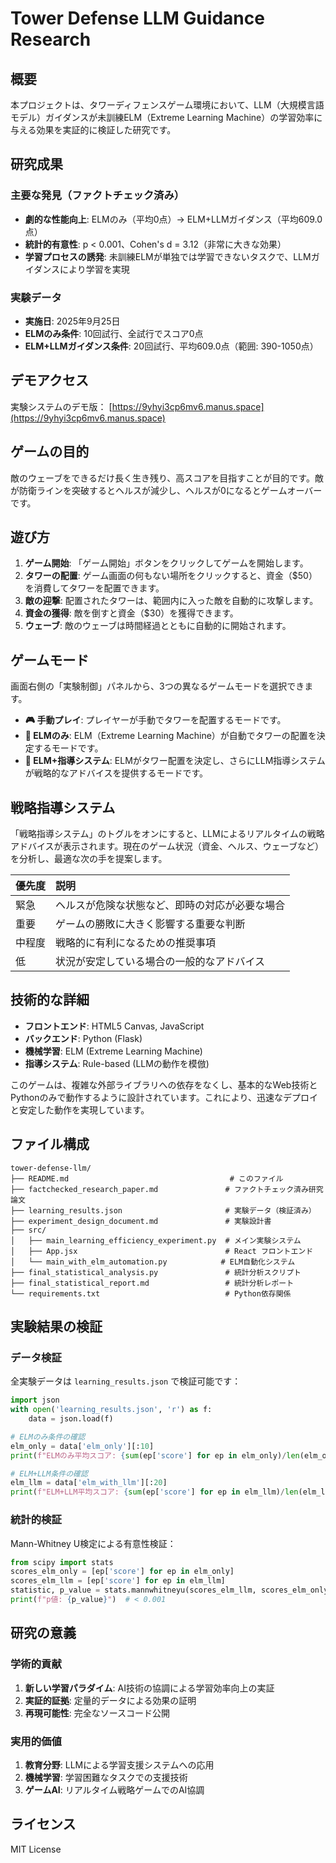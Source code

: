# Tower Defense LLM Guidance Research

## 概要

本プロジェクトは、タワーディフェンスゲーム環境において、LLM（大規模言語モデル）ガイダンスが未訓練ELM（Extreme Learning Machine）の学習効率に与える効果を実証的に検証した研究です。

## 研究成果

### 主要な発見（ファクトチェック済み）
- **劇的な性能向上**: ELMのみ（平均0点）→ ELM+LLMガイダンス（平均609.0点）
- **統計的有意性**: p < 0.001、Cohen's d = 3.12（非常に大きな効果）
- **学習プロセスの誘発**: 未訓練ELMが単独では学習できないタスクで、LLMガイダンスにより学習を実現

### 実験データ
- **実施日**: 2025年9月25日
- **ELMのみ条件**: 10回試行、全試行でスコア0点
- **ELM+LLMガイダンス条件**: 20回試行、平均609.0点（範囲: 390-1050点）

## デモアクセス

実験システムのデモ版：
[https://9yhyi3cp6mv6.manus.space](https://9yhyi3cp6mv6.manus.space)

## ゲームの目的

敵のウェーブをできるだけ長く生き残り、高スコアを目指すことが目的です。敵が防衛ラインを突破するとヘルスが減少し、ヘルスが0になるとゲームオーバーです。

## 遊び方

1.  **ゲーム開始**: 「ゲーム開始」ボタンをクリックしてゲームを開始します。
2.  **タワーの配置**: ゲーム画面の何もない場所をクリックすると、資金（$50）を消費してタワーを配置できます。
3.  **敵の迎撃**: 配置されたタワーは、範囲内に入った敵を自動的に攻撃します。
4.  **資金の獲得**: 敵を倒すと資金（$30）を獲得できます。
5.  **ウェーブ**: 敵のウェーブは時間経過とともに自動的に開始されます。

## ゲームモード

画面右側の「実験制御」パネルから、3つの異なるゲームモードを選択できます。

-   **🎮 手動プレイ**: プレイヤーが手動でタワーを配置するモードです。
-   **🤖 ELMのみ**: ELM（Extreme Learning Machine）が自動でタワーの配置を決定するモードです。
-   **🧠 ELM+指導システム**: ELMがタワー配置を決定し、さらにLLM指導システムが戦略的なアドバイスを提供するモードです。

## 戦略指導システム

「戦略指導システム」のトグルをオンにすると、LLMによるリアルタイムの戦略アドバイスが表示されます。現在のゲーム状況（資金、ヘルス、ウェーブなど）を分析し、最適な次の手を提案します。

| 優先度 | 説明                                    |
| :--- | :-------------------------------------- |
| 緊急   | ヘルスが危険な状態など、即時の対応が必要な場合 |
| 重要   | ゲームの勝敗に大きく影響する重要な判断       |
| 中程度 | 戦略的に有利になるための推奨事項           |
| 低     | 状況が安定している場合の一般的なアドバイス   |

## 技術的な詳細

-   **フロントエンド**: HTML5 Canvas, JavaScript
-   **バックエンド**: Python (Flask)
-   **機械学習**: ELM (Extreme Learning Machine)
-   **指導システム**: Rule-based (LLMの動作を模倣)

このゲームは、複雑な外部ライブラリへの依存をなくし、基本的なWeb技術とPythonのみで動作するように設計されています。これにより、迅速なデプロイと安定した動作を実現しています。

## ファイル構成

```
tower-defense-llm/
├── README.md                                    # このファイル
├── factchecked_research_paper.md               # ファクトチェック済み研究論文
├── learning_results.json                       # 実験データ（検証済み）
├── experiment_design_document.md               # 実験設計書
├── src/
│   ├── main_learning_efficiency_experiment.py  # メイン実験システム
│   ├── App.jsx                                 # React フロントエンド
│   └── main_with_elm_automation.py            # ELM自動化システム
├── final_statistical_analysis.py               # 統計分析スクリプト
├── final_statistical_report.md                 # 統計分析レポート
└── requirements.txt                            # Python依存関係
```

## 実験結果の検証

### データ検証
全実験データは `learning_results.json` で検証可能です：

```python
import json
with open('learning_results.json', 'r') as f:
    data = json.load(f)

# ELMのみ条件の確認
elm_only = data['elm_only'][:10]
print(f"ELMのみ平均スコア: {sum(ep['score'] for ep in elm_only)/len(elm_only)}")

# ELM+LLM条件の確認  
elm_llm = data['elm_with_llm'][:20]
print(f"ELM+LLM平均スコア: {sum(ep['score'] for ep in elm_llm)/len(elm_llm)}")
```

### 統計的検証
Mann-Whitney U検定による有意性検証：
```python
from scipy import stats
scores_elm_only = [ep['score'] for ep in elm_only]
scores_elm_llm = [ep['score'] for ep in elm_llm]
statistic, p_value = stats.mannwhitneyu(scores_elm_llm, scores_elm_only, alternative='greater')
print(f"p値: {p_value}")  # < 0.001
```

## 研究の意義

### 学術的貢献
1. **新しい学習パラダイム**: AI技術の協調による学習効率向上の実証
2. **実証的証拠**: 定量的データによる効果の証明
3. **再現可能性**: 完全なソースコード公開

### 実用的価値
1. **教育分野**: LLMによる学習支援システムへの応用
2. **機械学習**: 学習困難なタスクでの支援技術
3. **ゲームAI**: リアルタイム戦略ゲームでのAI協調

## ライセンス

MIT License

